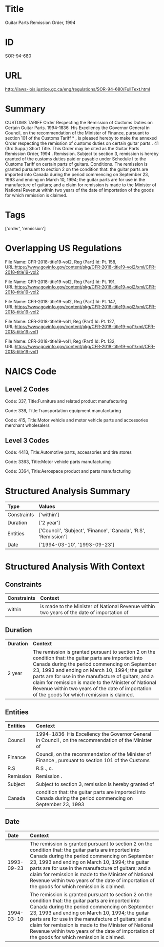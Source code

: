 # Title
Guitar Parts Remission Order, 1994


# ID
SOR-94-680

# URL
http://laws-lois.justice.gc.ca/eng/regulations/SOR-94-680/FullText.html


# Summary
CUSTOMS TARIFF Order Respecting the Remission of Customs Duties on Certain Guitar Parts.
1994-1836  His Excellency the Governor General in Council, on the recommendation of the Minister of Finance, pursuant to section 101 of the  Customs Tariff * , is pleased hereby to make the annexed  Order respecting the remission of customs duties on certain guitar parts .
41 (3rd Supp.) Short Title.
This Order may be cited as the  Guitar Parts Remission Order, 1994 .
Remission.
Subject to section 3, remission is hereby granted of the customs duties paid or payable under Schedule I to the  Customs Tariff  on certain parts of guitars.
Conditions.
The remission is granted pursuant to section 2 on the condition that: the guitar parts are imported into Canada during the period commencing on September 23, 1993 and ending on March 10, 1994; the guitar parts are for use in the manufacture of guitars; and a claim for remission is made to the Minister of National Revenue within two years of the date of importation of the goods for which remission is claimed.


# Tags
['order', 'remission']


# Overlapping US Regulations
File Name: CFR-2018-title19-vol2, Reg (Part) Id: Pt. 158, URL:https://www.govinfo.gov/content/pkg/CFR-2018-title19-vol2/xml/CFR-2018-title19-vol2

File Name: CFR-2018-title19-vol2, Reg (Part) Id: Pt. 191, URL:https://www.govinfo.gov/content/pkg/CFR-2018-title19-vol2/xml/CFR-2018-title19-vol2

File Name: CFR-2018-title19-vol2, Reg (Part) Id: Pt. 147, URL:https://www.govinfo.gov/content/pkg/CFR-2018-title19-vol2/xml/CFR-2018-title19-vol2

File Name: CFR-2018-title19-vol1, Reg (Part) Id: Pt. 127, URL:https://www.govinfo.gov/content/pkg/CFR-2018-title19-vol1/xml/CFR-2018-title19-vol1

File Name: CFR-2018-title19-vol1, Reg (Part) Id: Pt. 132, URL:https://www.govinfo.gov/content/pkg/CFR-2018-title19-vol1/xml/CFR-2018-title19-vol1




# NAICS Code
## Level 2 Codes
Code: 337, Title:Furniture and related product manufacturing

Code: 336, Title:Transportation equipment manufacturing

Code: 415, Title:Motor vehicle and motor vehicle parts and accessories merchant wholesalers




## Level 3 Codes
Code: 4413, Title:Automotive parts, accessories and tire stores

Code: 3363, Title:Motor vehicle parts manufacturing

Code: 3364, Title:Aerospace product and parts manufacturing







# Structured Analysis Summary
| Type        | Values                                                          |
|:------------|:----------------------------------------------------------------|
| Constraints | ['within']                                                      |
| Duration    | ['2 year']                                                      |
| Entities    | ['Council', 'Subject', 'Finance', 'Canada', 'R.S', 'Remission'] |
| Date        | ['1994-03-10', '1993-09-23']                                    |


# Structured Analysis With Context
 


## Constraints
| Constraints   | Context                                                                                    |
|:--------------|:-------------------------------------------------------------------------------------------|
| within        | is made to the Minister of National Revenue within two years of the date of importation of |


## Duration
| Duration   | Context                                                                                                                                                                                                                                                                                                                                                                                                                     |
|:-----------|:----------------------------------------------------------------------------------------------------------------------------------------------------------------------------------------------------------------------------------------------------------------------------------------------------------------------------------------------------------------------------------------------------------------------------|
| 2 year     | The remission is granted pursuant to section 2 on the condition that: the guitar parts are imported into Canada during the period commencing on September 23, 1993 and ending on March 10, 1994; the guitar parts are for use in the manufacture of guitars; and a claim for remission is made to the Minister of National Revenue within two years of the date of importation of the goods for which remission is claimed. |


## Entities
| Entities   | Context                                                                                                      |
|:-----------|:-------------------------------------------------------------------------------------------------------------|
| Council    | 1994-1836  His Excellency the Governor General in  Council , on the recommendation of the Minister of        |
| Finance    | Council, on the recommendation of the Minister of Finance , pursuant to section 101 of the Customs           |
| R.S        | R.S ., c.                                                                                                    |
| Remission  | Remission .                                                                                                  |
| Subject    | Subject to section 3, remission is hereby granted of                                                         |
| Canada     | condition that: the guitar parts are imported into Canada during the period commencing on September 23, 1993 |


## Date
| Date       | Context                                                                                                                                                                                                                                                                                                                                                                                                                     |
|:-----------|:----------------------------------------------------------------------------------------------------------------------------------------------------------------------------------------------------------------------------------------------------------------------------------------------------------------------------------------------------------------------------------------------------------------------------|
| 1993-09-23 | The remission is granted pursuant to section 2 on the condition that: the guitar parts are imported into Canada during the period commencing on September 23, 1993 and ending on March 10, 1994; the guitar parts are for use in the manufacture of guitars; and a claim for remission is made to the Minister of National Revenue within two years of the date of importation of the goods for which remission is claimed. |
| 1994-03-10 | The remission is granted pursuant to section 2 on the condition that: the guitar parts are imported into Canada during the period commencing on September 23, 1993 and ending on March 10, 1994; the guitar parts are for use in the manufacture of guitars; and a claim for remission is made to the Minister of National Revenue within two years of the date of importation of the goods for which remission is claimed. |


